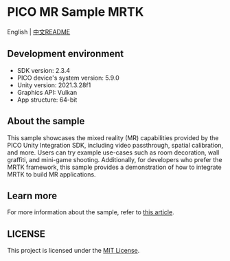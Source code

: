 # PICO MR Sample MRTK
English | [中文README](./README.zh_CN.md)

## Development environment

- SDK version: 2.3.4
- PICO device's system version: 5.9.0
- Unity version: 2021.3.28f1
- Graphics API: Vulkan
- App structure: 64-bit

## About the sample

This sample showcases the mixed reality (MR) capabilities provided by the PICO Unity Integration SDK, including video passthrough, spatial calibration, and more. Users can try example use-cases such as room decoration, wall graffiti, and mini-game shooting. Additionally, for developers who prefer the MRTK framework, this sample provides a demonstration of how to integrate MRTK to build MR applications.

## Learn more

For more information about the sample, refer to [this article]().

## LICENSE
This project is licensed under the [MIT License](./License.md).
